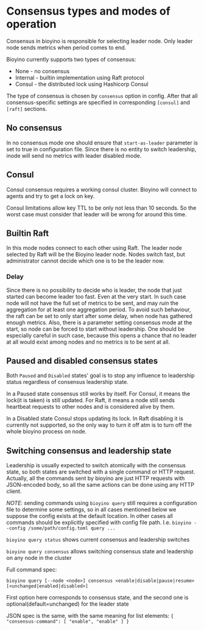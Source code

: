 # Consensus types and modes of operation

Consensus in bioyino is responsible for selecting leader node. Only leader node sends metrics when period comes to end.

Bioyino currently supports two types of consensus:
* None - no consensus
* Internal - builtin implementation using Raft protocol
* Consul - the distributed lock using Hashicorp Consul

The type of consensus is chosen by `consensus` option in config. After that all consensus-specific settings
are specified in corresponding `[consul]` and `[raft]` sections.

## No consensus
In no consensus mode one should ensure that `start-as-leader` parameter is set to true in configuration file. Since
there is no entity to switch leadership, inode will send no metrics with leader disabled mode.

## Consul
Consul consensus requires a working consul cluster. Bioyino will connect to agents and try to get a lock on key.

Consul limitations allow key TTL to be only not less than 10 seconds. So the worst case must consider that leader
will be wrong for around this time.

## Builtin Raft
In this mode nodes connect to each other using Raft. The leader node selected by Raft will be the Bioyino leader node.
Nodes switch fast, but administrator cannot decide which one is to be the leader now.

### Delay
Since there is no possibility to decide who is leader, the node that just started can become leader too fast. Even at
the very start. In such case node will not have the full set of metrics to be sent, and may _ruin_ the aggregation for
at least one aggregation period. To avoid such behaviour, the raft can be set to only start after some delay, when node
has gathered enough metrics. Also, there is a parameter setting consensus mode at the start, so node can be forced to
start without leadership. One should be especially careful in such case, because this opens a chance that no leader at
all would exist among nodes and no metrics is to be sent at all.


## Paused and disabled consensus states
Both `Paused` and `Disabled` states' goal is to stop any influence to leadership status regardless of consensus
leadership state.

In a Paused state consensus still works by itself. For Consul, it means the lock(it is taken) is still updated.
For Raft, it means a node still sends heartbeat requests to other nodes and is considered alive by them.

In a Disabled state Consul stops updating its lock. In Raft disabling it is currently not supported, so the only way
to turn it off atm is to turn off the whole bioyino process on node.

## Switching consensus and leadership state
Leadership is usually expected to switch atomically with the consensus state, so both states are switched with a single
command or HTTP request. Actually, all the commands  sent by bioyino are just HTTP requests with JSON-encoded body,
so all the same actions can be done using any HTTP client.

*NOTE*: sending commands using `bioyino query` still requires a configuration file to determine some settings,
so in all cases mentioned below we suppose the config exists at the default location. 
In other cases all commands should be explicitly specified with config file path. I.e. 
`bioyino --config /some/path/config.toml query ...`

`bioyino query status` shows current consensus and leadership switches

`bioyino query consensus` allows switching consensus state and leadership on any node in the cluster

 Full command spec:

`bioyino query [--node <node>] consensus <enable|disable|pause|resume> [<unchanged|enabled|disabled>]`

First option here corresponds to consensus state, and the second one is optional(default=unchanged) for the leader state

JSON spec is the same, with the same meaning for list elements: `{  "consensus-command": [ "enable", "enable" ] }`


